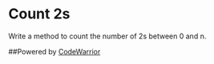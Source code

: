 # Count 2s

Write a method to count the number of 2s between 0 and n.

##Powered by [CodeWarrior](http://code-warrior.herokuapp.com)
